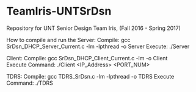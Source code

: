 # TeamIris-UNTSrDsn
Repository for UNT Senior Design Team Iris, (Fall 2016 - Spring 2017)

How to compile and run the
  Server:
    Compile:  gcc SrDsn_DHCP_Server_Current.c -lm -lpthread -o Server
    Execute:  ./Server  
  
  Client:
    Compile:	gcc SrDsn_DHCP_Client_Current.c -lm -o Client	
 	  Execute Command:	./Client <IP_Address> <PORT_NUM>

  TDRS:
    Compile:  gcc TDRS_SrDsn.c -lm -lpthread -o TDRS
    Execute Command:	./TDRS <ServerIP> <ServerPortNum>	
